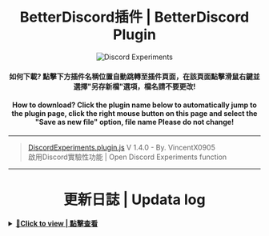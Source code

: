 <h1 align="center">BetterDiscord插件 | BetterDiscord Plugin</h1>
<p align="center"><img src="https://repository-images.githubusercontent.com/579372986/ae676998-34aa-4242-b575-74242a3d31b5" alt="Discord Experiments" /></p>
<h4 align="center">如何下載? 點擊下方插件名稱位置自動跳轉至插件頁面，在該頁面點擊滑鼠右鍵並選擇<b>"另存新檔"</b>選項，<b>檔名請不要更改</b>!</h4>
<h4 align="center">How to download? Click the plugin name below to automatically jump to the plugin page, click the right mouse button on this page and select the <b>"Save as new file"</b> option, <b>file name Please do not change</b>!</h4>

---

> [DiscordExperiments.plugin.js](https://raw.githubusercontent.com/vincentwang0905/DiscordExperiments/plugins/DiscordExperiments.plugin.js) V 1.4.0 - By. VincentX0905</br>啟用Discord實驗性功能 | Open Discord Experiments function

---

<h1 align="center">更新日誌 | Updata log</h1>
<details>
<summary><u><b>🔰Click to view | 點擊查看</b></u></summary>
<b>🔰V1.4.0</b> ---> 新增啟動插件時顯示您正在使用的版本(中文文字)、修復實驗功能在Discord重新啟動後需重新啟用的問題、新增Discord Devtool功能</br>
<b>🔰V1.4.0</b> ---> Added display of the version you are using (Chinese text) when starting the plugin, repaired the problem that the experimental function needs to be re-enabled after Discord is started, and added the Discord Devtool function</br>
</br>

> **V1.3.0** ---> 新增當插件啟動時顯示版本、當插件出現問題時在最上方顯示錯誤訊息與回報按鈕</br>
> **V1.3.0** ---> Added displaying the version when the plugin starts, and displaying an error message and a report button at the top when there is a problem with the plugin</br>

</br>

> **V1.2.0** ---> 修復<a href="https://github.com/Discord-Datamining/Discord-Datamining/commit/fa08ba8f1065c68764573e25b3e4405740989470">Build 168813</a>更新導致插件失效</br>
> **V1.2.0** ---> Fix<a href="https://github.com/Discord-Datamining/Discord-Datamining/commit/fa08ba8f1065c68764573e25b3e4405740989470">Build 168813</a>update caused the plugin to fail</br>
</br>

> **V1.1.0** ---> 修復<a href="https://github.com/Discord-Datamining/Discord-Datamining/commit/0e742cceaba535624633bd578f754478a2855cdc">Build 168435</a>更新導致插件失效</br>
> **V1.1.0** ---> Fix<a href="https://github.com/Discord-Datamining/Discord-Datamining/commit/0e742cceaba535624633bd578f754478a2855cdc">Build 168435</a>update caused the plugin to fail</br>

</br>

> **V1.0.0** ---> 未知</br>
> **V1.0.0** ---> Unknow

</details>
